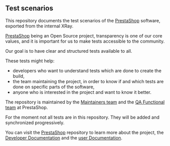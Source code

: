 ## Test scenarios

This repository documents the test scenarios of the [PrestaShop](https://github.com/PrestaShop/PrestaShop) software, exported from the internal XRay.

[PrestaShop](https://github.com/PrestaShop/) being an Open Source project, transparency is one of our core values, and it is important for us to make tests accessible to the community.

Our goal is to have clear and structured tests available to all. 

These tests might help:
- developers who want to understand tests which are done to create the build,
- the team maintaining the project, in order to know if and which tests are done on specific parts of the software,
- anyone who is interested in the project and want to know it better.

The repository is maintained by the [Maintainers team](https://github.com/orgs/PrestaShop/teams/prestashop-maintainers/members) and the [QA Functional team](https://github.com/orgs/PrestaShop/teams/qa-functional/members) at PrestaShop.

For the moment not all tests are in this repository. They will be added and synchronized progressively.

You can visit the [PrestaShop](https://github.com/PrestaShop/PrestaShop) repository to learn more about the project, the [Developer Documentation](https://devdocs.prestashop.com/1.7/basics/introduction/) and the [user Documentation](https://doc.prestashop.com/).
